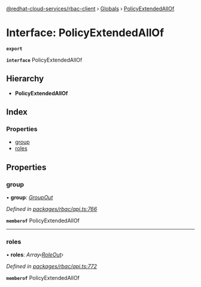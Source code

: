 [@redhat-cloud-services/rbac-client](../README.md) › [Globals](../globals.md) › [PolicyExtendedAllOf](policyextendedallof.md)

# Interface: PolicyExtendedAllOf

**`export`** 

**`interface`** PolicyExtendedAllOf

## Hierarchy

* **PolicyExtendedAllOf**

## Index

### Properties

* [group](policyextendedallof.md#group)
* [roles](policyextendedallof.md#roles)

## Properties

###  group

• **group**: *[GroupOut](groupout.md)*

*Defined in [packages/rbac/api.ts:766](https://github.com/RedHatInsights/javascript-clients/blob/master/packages/rbac/api.ts#L766)*

**`memberof`** PolicyExtendedAllOf

___

###  roles

• **roles**: *Array‹[RoleOut](roleout.md)›*

*Defined in [packages/rbac/api.ts:772](https://github.com/RedHatInsights/javascript-clients/blob/master/packages/rbac/api.ts#L772)*

**`memberof`** PolicyExtendedAllOf
